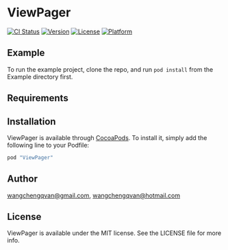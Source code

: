 # ViewPager

[![CI Status](http://img.shields.io/travis/wangchengqvan@gmail.com/ViewPager.svg?style=flat)](https://travis-ci.org/wangchengqvan@gmail.com/ViewPager)
[![Version](https://img.shields.io/cocoapods/v/ViewPager.svg?style=flat)](http://cocoapods.org/pods/ViewPager)
[![License](https://img.shields.io/cocoapods/l/ViewPager.svg?style=flat)](http://cocoapods.org/pods/ViewPager)
[![Platform](https://img.shields.io/cocoapods/p/ViewPager.svg?style=flat)](http://cocoapods.org/pods/ViewPager)

## Example

To run the example project, clone the repo, and run `pod install` from the Example directory first.

## Requirements

## Installation

ViewPager is available through [CocoaPods](http://cocoapods.org). To install
it, simply add the following line to your Podfile:

```ruby
pod "ViewPager"
```

## Author

wangchengqvan@gmail.com, wangchengqvan@hotmail.com

## License

ViewPager is available under the MIT license. See the LICENSE file for more info.
